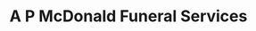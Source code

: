 ---
title: "A P McDonald Funeral Services"
url: /devizes/a-p-mcdonald-funeral-services/
shop: funeral directors
---
